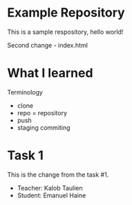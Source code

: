 # Example Repository
This is a sample respository, hello world!

Second change - index.html

# What I learned
Terminology
 - clone
 - repo = repository
 - push
 - staging commiting

# Task 1
This is the change from the task #1.
 - Teacher: Kalob Taulien
 - Student: Emanuel Haine
